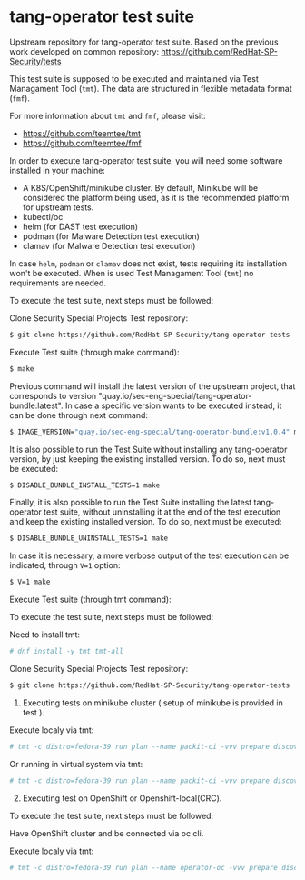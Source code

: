 # tang-operator test suite
Upstream repository for tang-operator test suite. Based on the previous work developed on common repository:
https://github.com/RedHat-SP-Security/tests

This test suite is supposed to be executed and maintained via Test Managament Tool (`tmt`).
The data are structured in flexible metadata format (`fmf`).

For more information about `tmt` and `fmf`, please visit:
* https://github.com/teemtee/tmt
* https://github.com/teemtee/fmf

In order to execute tang-operator test suite, you will need some software installed in your machine:
- A K8S/OpenShift/minikube cluster. By default, Minikube will be considered the platform being used, as it is the recommended platform for upstream tests.
- kubectl/oc
- helm (for DAST test execution)
- podman (for Malware Detection test execution)
- clamav (for Malware Detection test execution)

In case `helm`, `podman` or `clamav` does not exist, tests requiring its installation won't be executed. When is used Test Managament Tool (`tmt`) no requirements are needed.

To execute the test suite, next steps must be followed:

Clone Security Special Projects Test repository:
```bash
$ git clone https://github.com/RedHat-SP-Security/tang-operator-tests
```

Execute Test suite (through make command):
```bash
$ make
```

Previous command will install the latest version of the upstream project, that corresponds to version "quay.io/sec-eng-special/tang-operator-bundle:latest".
In case a specific version wants to be executed instead, it can be done through next command:
```bash
$ IMAGE_VERSION="quay.io/sec-eng-special/tang-operator-bundle:v1.0.4" make
```

It is also possible to run the Test Suite without installing any tang-operator version, by just keeping the existing installed version. To do so, next must be executed:
```bash
$ DISABLE_BUNDLE_INSTALL_TESTS=1 make
```

Finally, it is also possible to run the Test Suite installing the latest tang-operator test suite, without uninstalling it at the end of the test execution and keep the existing installed version. To do so, next must be executed:
```bash
$ DISABLE_BUNDLE_UNINSTALL_TESTS=1 make
```

In case it is necessary, a more verbose output of the test execution can be indicated, through `V=1` option:
```bash
$ V=1 make
```
Execute Test suite (through tmt command):

To execute the test suite, next steps must be followed:

Need to install tmt:

```bash
# dnf install -y tmt tmt-all
```

Clone Security Special Projects Test repository:
```bash
$ git clone https://github.com/RedHat-SP-Security/tang-operator-tests
```

1. Executing tests on minikube cluster ( setup of minikube is provided in test ).

Execute localy via tmt:
```bash
# tmt -c distro=fedora-39 run plan --name packit-ci -vvv prepare discover provision -h local execute
```

Or running in virtual system via tmt:

```bash
# tmt -c distro=fedora-39 run plan --name packit-ci -vvv prepare discover provision -h virtual -i Fedora-39 -c system execute report finish
```
2. Executing test on OpenShift or Openshift-local(CRC).

To execute the test suite, next steps must be followed:

Have OpenShift cluster and be connected via oc cli.

Execute localy via tmt:
```bash
# tmt -c distro=fedora-39 run plan --name operator-oc -vvv prepare discover provision -h local execute
```
